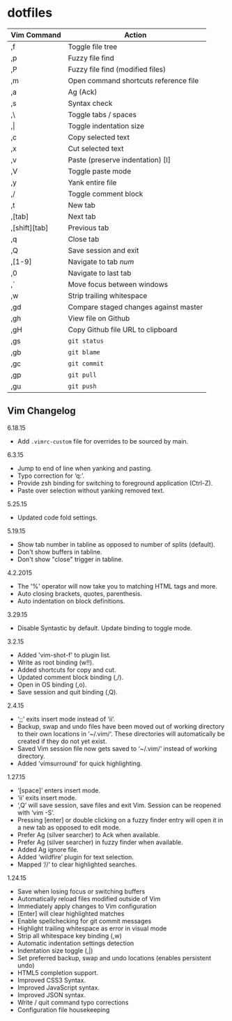 dotfiles
========
| Vim Command | Action |
| --- | --- |
| ,f | Toggle file tree |
| ,p | Fuzzy file find |
| ,P | Fuzzy file find (modified files) |
| ,m | Open command shortcuts reference file |
| ,a | Ag (Ack) |
| ,s | Syntax check |
| ,\ | Toggle tabs / spaces |
| ,\| | Toggle indentation size |
| ,c | Copy selected text |
| ,x | Cut selected text |
| ,v | Paste (preserve indentation) [I] |
| ,V | Toggle paste mode |
| ,y | Yank entire file |
| ,/ | Toggle comment block |
| ,t | New tab |
| ,[tab] | Next tab |
| ,[shift][tab] | Previous tab |
| ,q | Close tab |
| ,Q | Save session and exit |
| ,[1-9] | Navigate to tab _num_ |
| ,0 | Navigate to last tab |
| ,` | Move focus between windows |
| ,w | Strip trailing whitespace |
| ,gd | Compare staged changes against master |
| ,gh | View file on Github |
| ,gH | Copy Github file URL to clipboard |
| ,gs | `git status` |
| ,gb | `git blame` |
| ,gc | `git commit` |
| ,gp | `git pull` |
| ,gu | `git push` |

## Vim Changelog

6.18.15
- Add `.vimrc-custom` file for overrides to be sourced by main.

6.3.15
- Jump to end of line when yanking and pasting.
- Typo correction for ‘q:’.
- Provide zsh binding for switching to foreground application (Ctrl-Z).
- Paste over selection without yanking removed text.

5.25.15
- Updated code fold settings.

5.19.15
- Show tab number in tabline as opposed to number of splits (default).
- Don't show buffers in tabline.
- Don't show "close" trigger in tabline.

4.2.2015
- The '%' operator will now take you to matching HTML tags and more.
- Auto closing brackets, quotes, parenthesis.
- Auto indentation on block definitions.

3.29.15
- Disable Syntastic by default. Update binding to toggle mode.

3.2.15
- Added 'vim-shot-f' to plugin list.
- Write as root binding (w!!).
- Added shortcuts for copy and cut.
- Updated comment block binding (,/).
- Open in OS binding (,o).
- Save session and quit binding (,Q).

2.4.15
- ‘;;’ exits insert mode instead of ‘ii’.
- Backup, swap and undo files have been moved out of working directory to their own locations in ‘~/.vim/‘. These directories will automatically be created if they do not yet exist.
- Saved Vim session file now gets saved to ‘~/.vim/‘ instead of working directory.
- Added ‘vimsurround’ for quick highlighting.

1.27.15
- ‘[space]’ enters insert mode.
- ‘ii’ exits insert mode.
- ‘,Q’ will save session, save files and exit Vim. Session can be reopened with ‘vim -S’.
- Pressing [enter] or double clicking on a fuzzy finder entry will open it in a new tab as opposed to edit mode.
- Prefer Ag (silver searcher) to Ack when available.
- Prefer Ag (silver searcher) in fuzzy finder when available.
- Added Ag ignore file.
- Added ‘wildfire’ plugin for text selection.
- Mapped ‘//‘ to clear highlighted searches.

1.24.15
- Save when losing focus or switching buffers
- Automatically reload files modified outside of Vim
- Immediately apply changes to Vim configuration
- [Enter] will clear highlighted matches
- Enable spellchecking for git commit messages
- Highlight trailing whitespace as error in visual mode
- Strip all whitespace key binding (,w)
- Automatic indentation settings detection
- Indentation size toggle (,|)
- Set preferred backup, swap and undo locations (enables persistent undo)
- HTML5 completion support.
- Improved CSS3 Syntax.
- Improved JavaScript syntax.
- Improved JSON syntax.
- Write / quit command typo corrections
- Configuration file housekeeping
